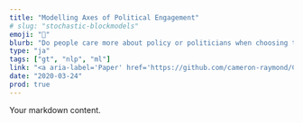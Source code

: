 ```yaml
---
title: "Modelling Axes of Political Engagement"
# slug: "stochastic-blockmodels"
emoji: "🧶"
blurb: "Do people care more about policy or politicians when choosing to retweet political content online? Lead author on this study that developed random graph models to model what drives political engagement."
type: "ja"
tags: ["gt", "nlp", "ml"]
link: "<a aria-label='Paper' href='https://github.com/cameron-raymond/CISC500-SeniorThesis/blob/master/topic_centrality_paper/Measures_of_Topic_Centrality_for_Online_Political_Engagement.pdf'>Paper</a>"
date: "2020-03-24"
prod: true
---
```


Your markdown content.
